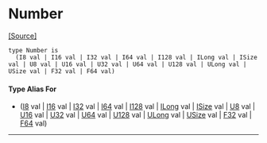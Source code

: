 # Number
<span class="source-link">[[Source]](src/builtin/real.md#L714)</span>
```pony
type Number is
  (I8 val | I16 val | I32 val | I64 val | I128 val | ILong val | ISize val | U8 val | U16 val | U32 val | U64 val | U128 val | ULong val | USize val | F32 val | F64 val)
```

#### Type Alias For

* ([I8](builtin-I8.md) val | [I16](builtin-I16.md) val | [I32](builtin-I32.md) val | [I64](builtin-I64.md) val | [I128](builtin-I128.md) val | [ILong](builtin-ILong.md) val | [ISize](builtin-ISize.md) val | [U8](builtin-U8.md) val | [U16](builtin-U16.md) val | [U32](builtin-U32.md) val | [U64](builtin-U64.md) val | [U128](builtin-U128.md) val | [ULong](builtin-ULong.md) val | [USize](builtin-USize.md) val | [F32](builtin-F32.md) val | [F64](builtin-F64.md) val)

---

